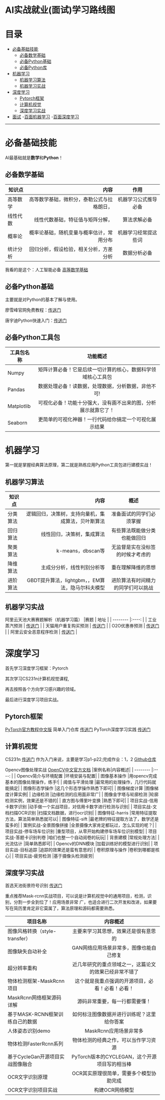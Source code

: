 # AI实战就业(面试)学习路线图

# 目录  
- [必备基础技能](#必备基础技能)
  - [必备数学基础](#必备数学基础)
  - [必备Python基础](#必备Python基础)
  - [必备Python库](#必备Python库) 
- [机器学习](#机器学习)
  - [机器学习算法](#机器学习算法)
  - [机器学习实战](#机器学习实战)
- [深度学习](#深度学习)
  - [Pytorch框架](#Pytorch框架)
  - [计算机视觉](#计算机视觉)
  - [深度学习实战](#深度学习实战)
- [面试](#面试)
  -[百面机器学习](#百面机器学习)
  -[百面深度学习](#百面深度学习)


-----------------------------------------------------------------------------------------------------------------------------------------

# 必备基础技能

AI最基础就是**数学**和**Python**！

## 必备数学基础

|知识点   |  内容  |  作用  |
| --------   | -----:  | :----:  |
| 高等数学        | 高等数学基础，微积分，泰勒公式与拉格朗日， |  机器学习公式推导必备|
| 线性代数        |线性代数基础，特征值与矩阵分解，| 算法求解必备|
| 概率论          |概率论基础，随机变量与概率估计，常用分布|  机器学习经常提这些词|
| 统计分析         |回归分析，假设检验，相关分析，方差分析|  数据分析必备  |

我看的是这个：人工智能必备 [高等数学基础](https://www.bilibili.com/video/BV15r4y1g7Hr?p=1&vd_source=22b71c8b40d1d534bfd17d06da64209d)

## 必备Python基础

主要就是对Python的基本了解与使用。

廖雪峰官网免费教程：[传送门](https://www.liaoxuefeng.com/wiki/1016959663602400)

唐宇迪Python快速入门：[传送门](https://www.bilibili.com/video/av22404277?from=search&seid=12821472533341778879)

## 必备Python工具包

|工具包名称|功能概述|
| --------   | :----:  |
| Numpy       |矩阵计算必备！它是后续一切计算的核心，数据科学领域核心工具包| 
| Pandas       |数据处理必备！读数据，处理数据，分析数据，非他不可!|
| Matplotlib    |可视化必备！功能十分强大，没有画不出来的图，分析展示就靠它了！| 
| Seaborn      |更简单的可视化神器！一行代码给你搞定一个可视化展示结果| 

# 机器学习

第一就是掌握经典算法原理，第二就是熟练应用Python工具包进行建模实战！

## 机器学习算法

|知识点   |  内容  |  概述  |
| --------   | -----:  | :----:  |
| 分类算法        | 逻辑回归，决策树，支持向量机，集成算法，贝叶斯算法|  准备面试的同学们必须掌握|
| 回归算法        |线性回归，决策树，集成算法| 有些算法既能做分类也能做回归|
| 聚类算法     |k-means，dbscan等| 无监督是实在没标签的时候才考虑的|
| 降维算法         |主成分分析，线性判别分析等|  重在理解降维的思想  |
| 进阶算法         |GBDT提升算法，lightgbm，，EM算法，隐马尔科夫模型| 进阶算法有时间精力的同学们可以挑战|

## 机器学习实战

阿里云天池大赛赛题解析（机器学习篇）
|赛题   |  地址  |
| --------   |:----:  |
| 工业蒸汽预测     | [传送门](https://tianchi.aliyun.com/competition/entrance/231693/introduction) |
| 天猫用户重复购买预测     | [传送门]( https://tianchi.aliyun.com/competition/entrance/231576/introduction) |
| O2O优惠券预测     | [传送门](https://tianchi.aliyun.com/competition/entrance/231593/information) |
| 阿里云安全恶意程序检测     | [传送门](https://tianchi.aliyun.com/competition/entrance/231694/introduction) |

# 深度学习

首先学习深度学习框架：Pytorch

其次学习CS231n计算机视觉课程, 

再去按照各个方向学习感兴趣的领域。

最后进行深度学习项目实战。

## Pytorch框架

[PyTorch官方教程中文版](https://pytorch123.com/)
简单入门仓库 [传送门](https://github.com/yunjey/pytorch-tutorial)
PyTorch深度学习实践 [传送门](https://www.bilibili.com/video/BV1Y7411d7Ys?from=search&seid=1631997590037031874&spm_id_from=333.337.0.0)

## 计算机视觉

CS231n [传送门](https://www.bilibili.com/video/BV1nJ411z7fe?from=search&seid=7594775480695125527&spm_id_from=333.337.0.0)
作为入门来说，主要是学习p1-p22;完成作业：1，2 [Github仓库](https://github.com/rishabh-16/cs231n-2019-assignments)

Opencv图像处理实战 [OpenCV中文官方文档](http://woshicver.com/)
|案例名称|内容概述|
| --------   |:----:  |
| Opencv简介与环境配置      |环境安装与配置| 
| 图像基本操作      |用opencv完成基本的图像处理操作，练手!|
| 阈值与平滑处理    |最常用的处理操作，几行代码就能搞定| 
| 图像形态学操作    |这几个形态学操作熟悉下即可| 
| 图像梯度计算  |图像梯度计算实例| 
| 边缘检测       |边缘检测的应用面非常广|
| 图像金字塔与轮廓检测 |轮廓检测实例，效果还是不错的| 
| 直方图与傅里叶变换    |熟悉下即可|
| 项目实战-信用卡数字识别   |动手做一个实战项目，对信用卡数字进行检测与识别| 
| 项目实战-文档扫描OCR识别  |扫描文档数据，进行ocr识别| 
| 图像特征-harris   |常用特征提取方法，算法简单熟悉就可以|
| 图像特征-sift   |最老牌的特征提取方法了，数学还是蛮多的| 
| 案例实战-全景图像拼接   |全景摄像大家肯定都玩过，怎么实现的呢？|
| 项目实战-停车场车位识别     |重型项目，从零开始构建停车场车位识别模型| 
| 项目实战-答题卡识别判卷     |咱们也整一个自动阅卷的玩玩|
| 背景建模  |常规处理方法| 
| 光流估计    |简单熟悉即可| 
| Opencv的DNN模块  |加载训练好的模型进行识别| 
| 项目实战-目标追踪       |追踪的效果还是蛮有意思的|
| 卷积原理与操作 |卷积到哪都是核心| 
| 项目实战-疲劳检测 |基于摄像头检测疲劳|


## 深度学习实战

首选天池街景符号识别 [传送门](https://tianchi.aliyun.com/competition/entrance/531795/introduction?spm=5176.12281973.1005.23.3dd52448NfUWzv)

重点推荐Mask-rcnn实战项目，可以说是计算机视觉中的通用项目，检测，识别，分割一步全到位了！应用场景非常
广，也适合进行二次开发和改进，如果要写在简历里肯定非它莫属了，算法原理和源码都需要熟悉。

|项目名称|内容概述|
| --------   |:----:  |
| 图像风格转换（style-transfer）      |主要来学习其思想，效果还是很有意思的| 
| 图像缺失自动补全      |GAN网络应用场景非常多，图像也能自己修复|
| 超分辨率重构    |近几年研究的重点领域之一，这篇论文的效果已经非常不错了| 
| 物体检测框架-MaskRcnn项目    |这个就是我重点强调的开源项目，必看！必看！必看！| 
| MaskRcnn网络框架源码详解  |源码非常重要，每一行都需要懂！| 
| 基于MASK-RCNN框架训练自己的数据       |如何标注图像数据并进行训练呢？这里给你答案|
| 人体姿态识别demo |MaskRcnn应用场景非常多| 
| 物体检测FasterRcnn系列    |物体检测的经典之作，可以当作学习资源|
| 基于CycleGan开源项目实战图像融合   |PyTorch版本的CYCLEGAN，这个开源项目写的相当棒| 
| OCR文字识别原理  |OCR其实原理很简单，需要多个模型协助完成| 
| OCR文字识别项目实战    |构建OCR网络模型|
